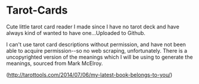 # Tarot-Cards
Cute little tarot card reader I made since I have no tarot deck and have always kind of wanted to have one...Uploaded to Github.

I can't use tarot card descriptions without permission, and have not been able to acquire permission--so no web scraping, unfortunately. There is a uncopyrighted version of the meanings which I will be using to generate the meanings, sourced from Mark McElroy.

(http://tarottools.com/2014/07/06/my-latest-book-belongs-to-you/)
